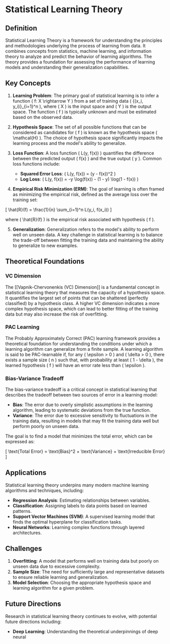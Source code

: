 
# Statistical Learning Theory

## Definition
Statistical Learning Theory is a framework for understanding the principles and methodologies underlying the process of learning from data. It combines concepts from statistics, machine learning, and information theory to analyze and predict the behavior of learning algorithms. The theory provides a foundation for assessing the performance of learning models and understanding their generalization capabilities.

## Key Concepts
1. **Learning Problem**: The primary goal of statistical learning is to infer a function \( f: X \rightarrow Y \) from a set of training data \( \{(x_i, y_i)\}_{i=1}^n \), where \( X \) is the input space and \( Y \) is the output space. The function \( f \) is typically unknown and must be estimated based on the observed data.

2. **Hypothesis Space**: The set of all possible functions that can be considered as candidates for \( f \) is known as the hypothesis space \( \mathcal{H} \). The choice of hypothesis space significantly impacts the learning process and the model's ability to generalize.

3. **Loss Function**: A loss function \( L(y, f(x)) \) quantifies the difference between the predicted output \( f(x) \) and the true output \( y \). Common loss functions include:
   - **Squared Error Loss**: \( L(y, f(x)) = (y - f(x))^2 \)
   - **Log Loss**: \( L(y, f(x)) = -y \log(f(x)) - (1 - y) \log(1 - f(x)) \)

4. **Empirical Risk Minimization (ERM)**: The goal of learning is often framed as minimizing the empirical risk, defined as the average loss over the training set:

\[
\hat{R}(f) = \frac{1}{n} \sum_{i=1}^n L(y_i, f(x_i))
\]

where \( \hat{R}(f) \) is the empirical risk associated with hypothesis \( f \).

5. **Generalization**: Generalization refers to the model's ability to perform well on unseen data. A key challenge in statistical learning is to balance the trade-off between fitting the training data and maintaining the ability to generalize to new examples.

## Theoretical Foundations
### VC Dimension
The [[Vapnik-Chervonenkis (VC) Dimension]] is a fundamental concept in statistical learning theory that measures the capacity of a hypothesis space. It quantifies the largest set of points that can be shattered (perfectly classified) by a hypothesis class. A higher VC dimension indicates a more complex hypothesis space, which can lead to better fitting of the training data but may also increase the risk of overfitting.

### PAC Learning
The Probably Approximately Correct (PAC) learning framework provides a theoretical foundation for understanding the conditions under which a learning algorithm can generalize from a finite sample. A learning algorithm is said to be PAC-learnable if, for any \( \epsilon > 0 \) and \( \delta > 0 \), there exists a sample size \( n \) such that, with probability at least \( 1 - \delta \), the learned hypothesis \( f \) will have an error rate less than \( \epsilon \).

### Bias-Variance Tradeoff
The bias-variance tradeoff is a critical concept in statistical learning that describes the tradeoff between two sources of error in a learning model:
- **Bias**: The error due to overly simplistic assumptions in the learning algorithm, leading to systematic deviations from the true function.
- **Variance**: The error due to excessive sensitivity to fluctuations in the training data, resulting in models that may fit the training data well but perform poorly on unseen data.

The goal is to find a model that minimizes the total error, which can be expressed as:

\[
\text{Total Error} = \text{Bias}^2 + \text{Variance} + \text{Irreducible Error}
\]

## Applications
Statistical learning theory underpins many modern machine learning algorithms and techniques, including:
- **Regression Analysis**: Estimating relationships between variables.
- **Classification**: Assigning labels to data points based on learned patterns.
- **Support Vector Machines (SVM)**: A supervised learning model that finds the optimal hyperplane for classification tasks.
- **Neural Networks**: Learning complex functions through layered architectures.

## Challenges
1. **Overfitting**: A model that performs well on training data but poorly on unseen data due to excessive complexity.
2. **Sample Size**: The need for sufficiently large and representative datasets to ensure reliable learning and generalization.
3. **Model Selection**: Choosing the appropriate hypothesis space and learning algorithm for a given problem.

## Future Directions
Research in statistical learning theory continues to evolve, with potential future directions including:
- **Deep Learning**: Understanding the theoretical underpinnings of deep neural